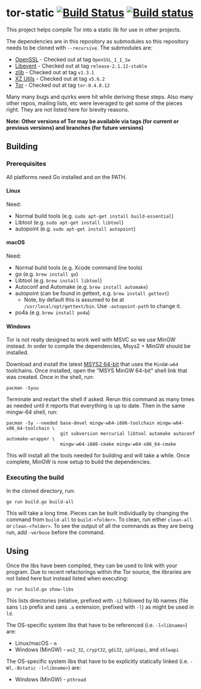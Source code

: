 # tor-static [![Build Status](https://travis-ci.org/cretz/tor-static.svg?branch=master)](https://travis-ci.org/cretz/tor-static) [![Build status](https://ci.appveyor.com/api/projects/status/su4pkdrmlki6jd7n?svg=true)](https://ci.appveyor.com/project/cretz/tor-static)

This project helps compile Tor into a static lib for use in other projects.

The dependencies are in this repository as submodules so this repository needs to be cloned with `--recursive`. The
submodules are:

- [OpenSSL](https://github.com/openssl/openssl/) - Checked out at tag `OpenSSL_1_1_1w`
- [Libevent](https://github.com/libevent/libevent) - Checked out at tag `release-2.1.12-stable`
- [zlib](https://github.com/madler/zlib) - Checked out at tag `v1.3.1`
- [XZ Utils](https://git.tukaani.org/?p=xz.git) - Checked out at tag `v5.6.2`
- [Tor](https://github.com/torproject/tor) - Checked out at tag `tor-0.4.8.12`

Many many bugs and quirks were hit while deriving these steps. Also many other repos, mailing lists, etc were leveraged
to get some of the pieces right. They are not listed here for brevity reasons.

**Note: Other versions of Tor may be available via tags (for current or previous versions) and branches (for future
versions)**

## Building

### Prerequisites

All platforms need Go installed and on the PATH.

#### Linux

Need:

- Normal build tools (e.g. `sudo apt-get install build-essential`)
- Libtool (e.g. `sudo apt-get install libtool`)
- autopoint (e.g. `sudo apt-get install autopoint`)

#### macOS

Need:

- Normal build tools (e.g. Xcode command line tools)
- go (e.g. `brew install go`)
- Libtool (e.g. `brew install libtool`)
- Autoconf and Automake (e.g. `brew install automake`)
- autopoint (can be found in gettext, e.g. `brew install gettext`)
  - Note, by default this is assumed to be at `/usr/local/opt/gettext/bin`. Use `-autopoint-path` to change it.
- po4a (e.g. `brew install po4a`)

#### Windows

Tor is not really designed to work well with MSVC so we use MinGW instead. In order to compile the dependencies,
Msys2 + MinGW should be installed.

Download and install the latest [MSYS2 64-bit](http://www.msys2.org/) that uses the `MinGW-w64` toolchains. Once
installed, open the "MSYS MinGW 64-bit" shell link that was created. Once in the shell, run:

    pacman -Syuu

Terminate and restart the shell if asked. Rerun this command as many times as needed until it reports that everything is
up to date. Then in the same mingw-64 shell, run:

    pacman -Sy --needed base-devel mingw-w64-i686-toolchain mingw-w64-x86_64-toolchain \
                        git subversion mercurial libtool automake autoconf automake-wrapper \
                        mingw-w64-i686-cmake mingw-w64-x86_64-cmake

This will install all the tools needed for building and will take a while. Once complete, MinGW is now setup to build
the dependencies.

### Executing the build

In the cloned directory, run:

    go run build.go build-all

This will take a long time. Pieces can be built individually by changing the command from `build-all` to
`build-<folder>`. To clean, run either `clean-all` or `clean-<folder>`. To see the output of all the commands as they
are being run, add `-verbose` before the command.

## Using

Once the libs have been compiled, they can be used to link with your program. Due to recent refactorings within the Tor
source, the libraries are not listed here but instead listed when executing:

    go run build.go show-libs

This lists directories (relative, prefixed with `-L`) followed by lib names (file sans `lib` prefix and sans `.a`
extension, prefixed with `-l`) as might be used in `ld`.

The OS-specific system libs that have to be referenced (i.e. `-l<libname>`) are:

- Linux/macOS - `m`
- Windows (MinGW) - `ws2_32`, `crypt32`, `gdi32`, `iphlpapi`, and `shlwapi`

The OS-specific system libs that have to be explicitly statically linked (i.e. `-Wl,-Bstatic -l<libname>`) are:

- Windows (MinGW) - `pthread`
